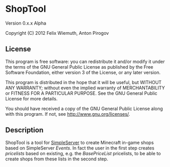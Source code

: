 ShopTool
========
Version 0.x.x Alpha

Copyright (C) 2012 Felix Wiemuth, Anton Pirogov

License
-------

This program is free software: you can redistribute it and/or modify
it under the terms of the GNU General Public License as published by
the Free Software Foundation, either version 3 of the License, or
any later version.

This program is distributed in the hope that it will be useful,
but WITHOUT ANY WARRANTY; without even the implied warranty of
MERCHANTABILITY or FITNESS FOR A PARTICULAR PURPOSE.  See the
GNU General Public License for more details.

You should have received a copy of the GNU General Public License
along with this program.  If not, see <http://www.gnu.org/licenses/>.

Description
-----------
ShopTool is a tool for [SimpleServer](https://github.com/SimpleServer/SimpleServer)
to create Minecraft in-game shops based on SimpleServer *Events*.
In fact the user in the first step creates *pricelists* based on existing,
e.g. the *BasePriceList* pricelists, to be able to create shops from these
lists in the second step.
